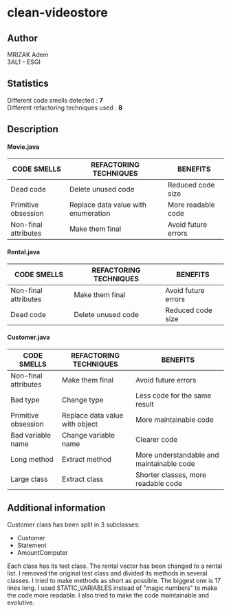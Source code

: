 

# clean-videostore

## Author
MRIZAK Adem  
3AL1 - ESGI

## Statistics
Different code smells detected : **7**  
Different refactoring techniques used : **8**

## Description

#### Movie.java
|CODE SMELLS|REFACTORING TECHNIQUES|BENEFITS|    
|--|--|--|    
|Dead code|Delete unused code|Reduced code size|    
|Primitive obsession|Replace data value with enumeration|More readable code|    
|Non-final attributes|Make them final|Avoid future errors|

#### Rental.java
|CODE SMELLS|REFACTORING TECHNIQUES|BENEFITS|    
|--|--|--|    
|Non-final attributes|Make them final|Avoid future errors|  
|Dead code|Delete unused code|Reduced code size|

#### Customer.java
|CODE SMELLS|REFACTORING TECHNIQUES|BENEFITS|    
|--|--|--|    
|Non-final attributes|Make them final|Avoid future errors|  
|Bad type|Change type|Less code for the same result|  
|Primitive obsession|Replace data value with object|More maintainable code|  
|Bad variable name|Change variable name|Clearer code|  
|Long method|Extract method|More understandable and maintainable code|  
|Large class|Extract class|Shorter classes, more readable code|

## Additional information
Customer class has been split in 3 subclasses:

- Customer
- Statement
- AmountComputer

Each class has its test class.
The rental vector has been changed to a rental list.
I removed the original test class and divided its methods in several classes.
I tried to make methods as short as possible. The biggest one is 17 lines long.
I used STATIC_VARIABLES instead of "magic numbers" to make the code more readable.
I also tried to make the code maintainable and evolutive.

